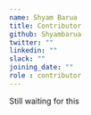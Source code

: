```yaml
---
name: Shyam Barua
title: Contributor
github: Shyambarua
twitter: ""
linkedin: ""
slack: ""
joining_date: ""
role : contributor
---
```


Still waiting for this
